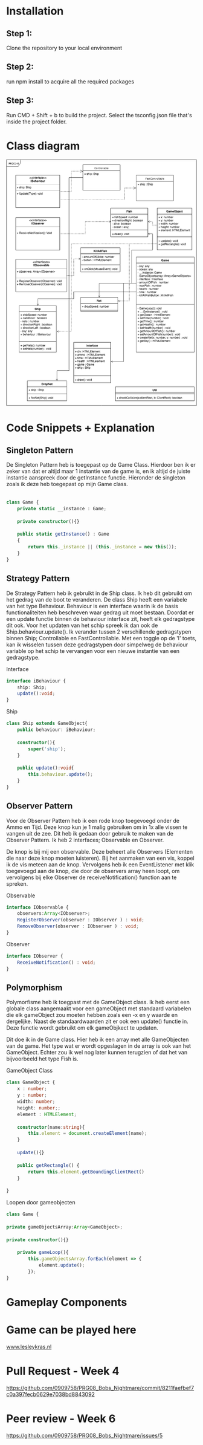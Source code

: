 # Installation

## Step 1:
Clone the repository to your local environment

## Step 2:
run npm install to acquire all the required packages

## Step 3:
Run CMD + Shift + b to build the project. Select the tsconfig.json file that's inside the project folder.

# Class diagram
![UML](/docs/images/UML.png?raw=true "UML")


# Code Snippets + Explanation
## Singleton Pattern
De Singleton Pattern heb is toegepast op de Game Class. Hierdoor ben ik er zeker van dat er altijd maar 1 instantie van de game is, en ik altijd de juiste instantie aanspreek door de getInstance functie.
Hieronder de singleton zoals ik deze heb toegepast op mijn Game class.

```typescript

class Game {
    private static __instance : Game;

    private constructor(){}

    public static getInstance() : Game
    {
        return this._instance || (this._instance = new this());
    }
}

```

## Strategy Pattern
De Strategy Pattern heb ik gebruikt in de Ship class. Ik heb dit gebruikt om het gedrag van de boot te veranderen.
De class Ship heeft een variabele van het type Behaviour. Behaviour is een interface waarin ik de basis functionaliteiten heb beschreven waar gedrag uit moet bestaan. Doordat er een update functie binnen de behaviour interface zit, heeft elk gedragstype dit ook. Voor het updaten van het schip spreek ik dan ook de Ship.behaviour.update().
Ik verander tussen 2 verschillende gedragstypen binnen Ship; Controllable en FastControllable. Met een toggle op de 'l' toets, kan ik wisselen tussen deze gedragstypen door simpelweg de behaviour variable op het schip te vervangen voor een nieuwe instantie van een gedragstype.

Interface
```typescript
interface iBehaviour {
    ship: Ship;
    update():void;
}
```

Ship
```typescript
class Ship extends GameObject{
    public behaviour: iBehaviour;

    constructor(){
        super('ship');
    }

    public update():void{
        this.behaviour.update();
    }
}
```

## Observer Pattern
Voor de Observer Pattern heb ik een rode knop toegevoegd onder de Ammo en Tijd. Deze knop kun je 1 malig gebruiken om in 1x alle vissen te vangen uit de zee. Dit heb ik gedaan door gebruik te maken van de Observer Pattern.
Ik heb 2 interfaces; Observable en Observer.

De knop is bij mij een observable. Deze beheert alle Observers (Elementen die naar deze knop moeten luisteren).
Bij het aanmaken van een vis, koppel ik de vis meteen aan de knop. Vervolgens heb ik een EventListener met klik toegevoegd aan de knop, die door de observers array heen loopt, om vervolgens bij elke Observer de receiveNotification() function aan te spreken.

Observable
```typescript
interface IObservable {
    observers:Array<IObserver>;
    RegisterObserver(observer : IObserver ) : void;
    RemoveObserver(observer : IObserver ) : void;
}
```

Observer
```typescript
interface IObserver {
    ReceiveNotification() : void;
}
```

## Polymorphism
Polymorfisme heb ik toegpast met de GameObject class. Ik heb eerst een globale class aangemaakt voor een gameObject met standaard variabelen die elk gameObject zou moeten hebben zoals een -x en y waarde en dergelijke. Naast de standaardwaarden zit er ook een update() functie in. Deze functie wordt gebruikt om elk gameObjkect te updaten.

Dit doe ik in de Game class. Hier heb ik een array met alle GameObjecten van de game. Het type wat er wordt opgeslagen in de array is ook van het GameObject. Echter zou ik wel nog later kunnen terugzien of dat het van bijvoorbeeld het type Fish is.

GameObject Class
```typescript
class GameObject {
    x : number;
    y : number;
    width: number;
    height: number;;
    element : HTMLElement;

    constructor(name:string){
        this.element = document.createElement(name);
    }

    update(){}

    public getRectangle() {
        return this.element.getBoundingClientRect()
    }

}
```

Loopen door gameobjecten
```typescript
class Game {

private gameObjectsArray:Array<GameObject>;
    
private constructor(){}

    private gameLoop(){
        this.gameObjectsArray.forEach(element => {
            element.update();
        });
}
```

# Gameplay Components

# Game can be played here

www.lesleykras.nl

# Pull Request - Week 4

https://github.com/0909758/PRG08_Bobs_Nightmare/commit/8211faefbef7c0a397fecb0629e7038bd8843092

# Peer review - Week 6

https://github.com/0909758/PRG08_Bobs_Nightmare/issues/5